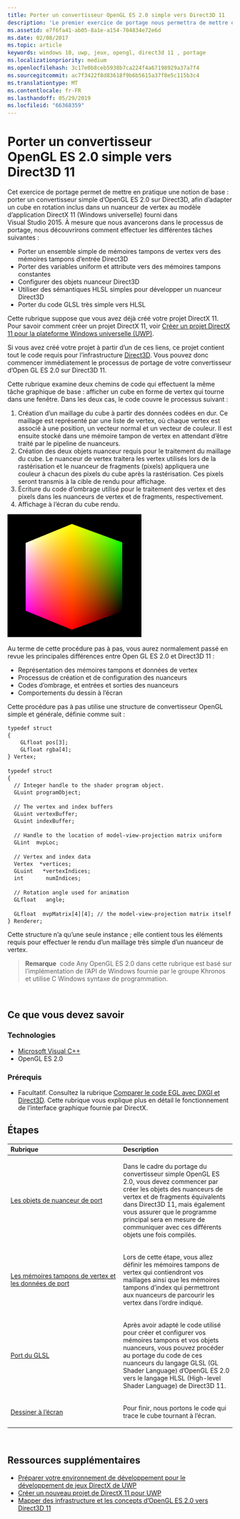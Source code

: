 ```yaml
---
title: Porter un convertisseur OpenGL ES 2.0 simple vers Direct3D 11
description: 'Le premier exercice de portage nous permettra de mettre en pratique une notion de base : porter un convertisseur simple d’OpenGL ES 2.0 sur Direct3D, afin d’adapter un cube en rotation inclus dans un nuanceur de vertex au modèle d’application DirectX 11 (Windows universelle) fourni dans Visual Studio 2015.'
ms.assetid: e7f6fa41-ab05-8a1e-a154-704834e72e6d
ms.date: 02/08/2017
ms.topic: article
keywords: windows 10, uwp, jeux, opengl, direct3d 11 , portage
ms.localizationpriority: medium
ms.openlocfilehash: 3c17e0b8ceb5938b7ca224f4a67198929a37a7f4
ms.sourcegitcommit: ac7f3422f8d83618f9b6b5615a37f8e5c115b3c4
ms.translationtype: MT
ms.contentlocale: fr-FR
ms.lasthandoff: 05/29/2019
ms.locfileid: "66368359"
---
```

# <a name="port-a-simple-opengl-es-20-renderer-to-direct3d-11"></a>Porter un convertisseur OpenGL ES 2.0 simple vers Direct3D 11



Cet exercice de portage permet de mettre en pratique une notion de base : porter un convertisseur simple d’OpenGL ES 2.0 sur Direct3D, afin d’adapter un cube en rotation inclus dans un nuanceur de vertex au modèle d’application DirectX 11 (Windows universelle) fourni dans Visual Studio 2015. À mesure que nous avancerons dans le processus de portage, nous découvrirons comment effectuer les différentes tâches suivantes :

-   Porter un ensemble simple de mémoires tampons de vertex vers des mémoires tampons d’entrée Direct3D
-   Porter des variables uniform et attribute vers des mémoires tampons constantes
-   Configurer des objets nuanceur Direct3D
-   Utiliser des sémantiques HLSL simples pour développer un nuanceur Direct3D
-   Porter du code GLSL très simple vers HLSL

Cette rubrique suppose que vous avez déjà créé votre projet DirectX 11. Pour savoir comment créer un projet DirectX 11, voir [Créer un projet DirectX 11 pour la plateforme Windows universelle (UWP)](user-interface.md).

Si vous avez créé votre projet à partir d’un de ces liens, ce projet contient tout le code requis pour l’infrastructure [Direct3D](https://docs.microsoft.com/windows/desktop/direct3d11/dx-graphics-overviews). Vous pouvez donc commencer immédiatement le processus de portage de votre convertisseur d’Open GL ES 2.0 sur Direct3D 11.

Cette rubrique examine deux chemins de code qui effectuent la même tâche graphique de base : afficher un cube en forme de vertex qui tourne dans une fenêtre. Dans les deux cas, le code couvre le processus suivant :

1.  Création d’un maillage du cube à partir des données codées en dur. Ce maillage est représenté par une liste de vertex, où chaque vertex est associé à une position, un vecteur normal et un vecteur de couleur. Il est ensuite stocké dans une mémoire tampon de vertex en attendant d’être traité par le pipeline de nuanceurs.
2.  Création des deux objets nuanceur requis pour le traitement du maillage du cube. Le nuanceur de vertex traitera les vertex utilisés lors de la rastérisation et le nuanceur de fragments (pixels) appliquera une couleur à chacun des pixels du cube après la rastérisation. Ces pixels seront transmis à la cible de rendu pour affichage.
3.  Écriture du code d’ombrage utilisé pour le traitement des vertex et des pixels dans les nuanceurs de vertex et de fragments, respectivement.
4.  Affichage à l’écran du cube rendu.

![Cube OpenGL simple](images/simple-opengl-cube.png)

Au terme de cette procédure pas à pas, vous aurez normalement passé en revue les principales différences entre Open GL ES 2.0 et Direct3D 11 :

-   Représentation des mémoires tampons et données de vertex
-   Processus de création et de configuration des nuanceurs
-   Codes d’ombrage, et entrées et sorties des nuanceurs
-   Comportements du dessin à l’écran

Cette procédure pas à pas utilise une structure de convertisseur OpenGL simple et générale, définie comme suit :

``` syntax
typedef struct 
{
    GLfloat pos[3];        
    GLfloat rgba[4];
} Vertex;

typedef struct
{
  // Integer handle to the shader program object.
  GLuint programObject;

  // The vertex and index buffers
  GLuint vertexBuffer;
  GLuint indexBuffer;

  // Handle to the location of model-view-projection matrix uniform
  GLint  mvpLoc; 
   
  // Vertex and index data
  Vertex  *vertices;
  GLuint   *vertexIndices;
  int       numIndices;

  // Rotation angle used for animation
  GLfloat   angle;

  GLfloat  mvpMatrix[4][4]; // the model-view-projection matrix itself
} Renderer;
```

Cette structure n’a qu’une seule instance ; elle contient tous les éléments requis pour effectuer le rendu d’un maillage très simple d’un nuanceur de vertex.

> **Remarque**  code Any OpenGL ES 2.0 dans cette rubrique est basé sur l’implémentation de l’API de Windows fournie par le groupe Khronos et utilise C Windows syntaxe de programmation.

 

## <a name="what-you-need-to-know"></a>Ce que vous devez savoir


### <a name="technologies"></a>Technologies

-   [Microsoft Visual C++](https://docs.microsoft.com/previous-versions/60k1461a(v=vs.140))
-   OpenGL ES 2.0

### <a name="prerequisites"></a>Prérequis

-   Facultatif. Consultez la rubrique [Comparer le code EGL avec DXGI et Direct3D](moving-from-egl-to-dxgi.md). Cette rubrique vous explique plus en détail le fonctionnement de l’interface graphique fournie par DirectX.

## <a name="span-idkeylinksstepsheadingspansteps"></a><span id="keylinks_steps_heading"></span>Étapes


<table>
<colgroup>
<col width="50%" />
<col width="50%" />
</colgroup>
<thead>
<tr class="header">
<th align="left">Rubrique</th>
<th align="left">Description</th>
</tr>
</thead>
<tbody>
<tr class="odd">
<td align="left"><p><a href="port-the-shader-config.md">Les objets de nuanceur de port</a></p></td>
<td align="left"><p>Dans le cadre du portage du convertisseur simple OpenGL ES 2.0, vous devez commencer par créer les objets des nuanceurs de vertex et de fragments équivalents dans Direct3D 11, mais également vous assurer que le programme principal sera en mesure de communiquer avec ces différents objets une fois compilés.</p></td>
</tr>
<tr class="even">
<td align="left"><p><a href="port-the-vertex-buffers-and-data-config.md">Les mémoires tampons de vertex et les données de port</a></p></td>
<td align="left"><p>Lors de cette étape, vous allez définir les mémoires tampons de vertex qui contiendront vos maillages ainsi que les mémoires tampons d’index qui permettront aux nuanceurs de parcourir les vertex dans l’ordre indiqué.</p></td>
</tr>
<tr class="odd">
<td align="left"><p><a href="port-the-glsl.md">Port du GLSL</a></p></td>
<td align="left"><p>Après avoir adapté le code utilisé pour créer et configurer vos mémoires tampons et vos objets nuanceurs, vous pouvez procéder au portage du code de ces nuanceurs du langage GLSL (GL Shader Language) d’OpenGL ES 2.0 vers le langage HLSL (High-level Shader Language) de Direct3D 11.</p></td>
</tr>
<tr class="even">
<td align="left"><p><a href="draw-to-the-screen.md">Dessiner à l’écran</a></p></td>
<td align="left"><p>Pour finir, nous portons le code qui trace le cube tournant à l’écran.</p></td>
</tr>
</tbody>
</table>

 

## <a name="span-idadditionalresourcesspanadditional-resources"></a><span id="additional_resources"></span>Ressources supplémentaires


-   [Préparer votre environnement de développement pour le développement de jeux DirectX de UWP](prepare-your-dev-environment-for-windows-store-directx-game-development.md)
-   [Créer un nouveau projet de DirectX 11 pour UWP](user-interface.md)
-   [Mapper des infrastructure et les concepts d’OpenGL ES 2.0 vers Direct3D 11](map-concepts-and-infrastructure.md)

 

 




